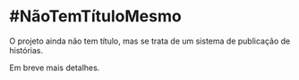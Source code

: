 # #NãoTemTítuloMesmo

O projeto ainda não tem título, mas se trata de um sistema de publicação de histórias.

Em breve mais detalhes.
